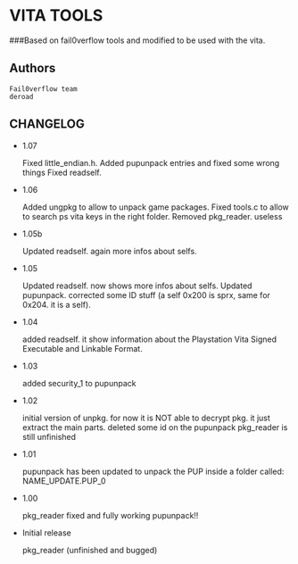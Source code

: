 VITA TOOLS
==========

###Based on fail0verflow tools and modified to be used with the vita.

Authors
-------

	Fail0verflow team
	deroad

CHANGELOG
--------


* 1.07

	Fixed little_endian.h.
	Added pupunpack entries and fixed some wrong things
	Fixed readself.
	
* 1.06

	Added ungpkg to allow to unpack game packages.
	Fixed tools.c to allow to search ps vita keys in the right folder.
	Removed pkg_reader. useless
	
* 1.05b

	Updated readself. again more infos about selfs.
	
* 1.05

	Updated readself. now shows more infos about selfs.
	Updated pupunpack. corrected some ID stuff (a self 0x200 is sprx, same for 0x204. it is a self).
	
* 1.04

	added readself. it show information about the Playstation Vita Signed Executable and Linkable Format.
	
* 1.03

	added security_1 to pupunpack
	
* 1.02

	initial version of unpkg. for now it is NOT able to decrypt pkg. it just extract the main parts.
	deleted some id on the pupunpack
	pkg_reader is still unfinished
	
* 1.01

	pupunpack has been updated to unpack the PUP inside a folder called: NAME_UPDATE.PUP_0
	
* 1.00

	pkg_reader fixed and fully working pupunpack!!
	
* Initial release

	pkg_reader (unfinished and bugged)

